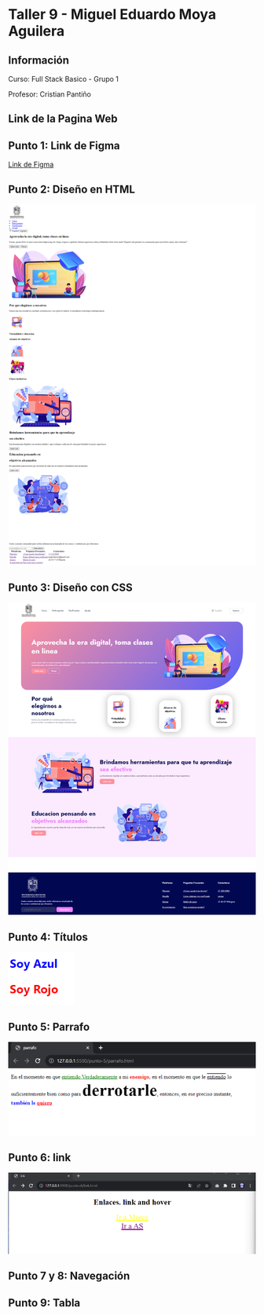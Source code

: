 <h1>Taller 9 - Miguel Eduardo Moya Aguilera</h1>

<h2>Información</h2>
<p>Curso: Full Stack Basico - Grupo 1</p>
<p>Profesor: Cristian Pantiño</p>

<h2>Link de la Pagina Web</h2>

<h2>Punto 1: Link de Figma</h2>

<a href="https://www.figma.com/file/o5sUgoPwSvU6b82MvF8grk/Miguel-Moya?type=design&node-id=0%3A1&mode=design&t=mfyNDf7j22sfhNwZ-1">Link de Figma</a>

<h2>Punto 2: Diseño en HTML</h2>
<img src="public/image/imgProyect--Punto-2.png" alt="punto 2">

<h2>Punto 3: Diseño con CSS</h2>
<img src="public/image/imgProyectListo--Punto-3.png" alt="punto 3">

<h2>Punto 4: Títulos</h2>
<img src="public/image/titles.png" alt="punto 4">

<h2>Punto 5: Parrafo</h2>
<img src="public/image/parrafo.png" alt="punto 5">

<h2>Punto 6: link</h2>
<img src="public/image/link.png" alt="punto 6">

<h2>Punto 7 y 8: Navegación</h2>

<h2>Punto 9: Tabla</h2>